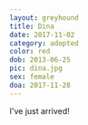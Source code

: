 ```yaml
---
layout: greyhound
title: Dina
date: 2017-11-02
category: adopted
color: red
dob: 2013-06-25
pic: dina.jpg
sex: female
doa: 2017-11-28
---
```


I've just arrived!
